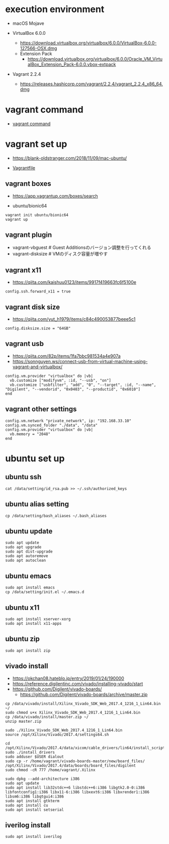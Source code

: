 # execution environment

- macOS Mojave

- VirtualBox 6.0.0
  - https://download.virtualbox.org/virtualbox/6.0.0/VirtualBox-6.0.0-127566-OSX.dmg
  - Extension Pack
    - https://download.virtualbox.org/virtualbox/6.0.0/Oracle_VM_VirtualBox_Extension_Pack-6.0.0.vbox-extpack

- Vagrant 2.2.4
  - https://releases.hashicorp.com/vagrant/2.2.4/vagrant_2.2.4_x86_64.dmg

# vagrant command

- [vagrant command](vagrant_command.md)

# vagrant set up

- https://blank-oldstranger.com/2018/11/09/mac-ubuntu/

- [Vagrantfile](Vagrantfile)

## vagrant boxes

- https://app.vagrantup.com/boxes/search

- ubuntu/bionic64
```
vagrant init ubuntu/bionic64
vagrant up
```

## vagrant plugin

- vagrant-vbguest  # Guest Additionsのバージョン調整を行ってくれる
- vagrant-disksize # VMのディスク容量が増やす

## vagrant x11

- https://qiita.com/kaishuu0123/items/9917f419663fc6f5100e
```
config.ssh.forward_x11 = true
```

## vagrant disk size

- https://qiita.com/yut_h1979/items/c84c490053877beee5c1
```
config.disksize.size = "64GB"
```

## vagrant usb

- https://qiita.com/82p/items/1fa7bbc981534a4e907a
- https://sonnguyen.ws/connect-usb-from-virtual-machine-using-vagrant-and-virtualbox/
```
config.vm.provider "virtualbox" do |vb|
  vb.customize ["modifyvm", :id, "--usb", "on"]
  vb.customize ["usbfilter", "add", "0", "--target", :id, "--name", "Digilent", "--vendorid", "0x0403", "--productid", "0x6010"]
end
```

## vagrant other settings

```
config.vm.network "private_network", ip: "192.168.33.10"
config.vm.synced_folder "./data", "/data"
config.vm.provider "virtualbox" do |vb|
  vb.memory = "2048"
end
```

# ubuntu set up

## ubuntu ssh

```
cat /data/setting/id_rsa.pub >> ~/.ssh/authorized_keys
```

## ubuntu alias setting

```
cp /data/setting/bash_aliases ~/.bash_aliases
```

## ubuntu update

```
sudo apt update
sudo apt upgrade
sudo apt dist-upgrade
sudo apt autoremove 
sudo apt autoclean
```

## ubuntu emacs

```
sudo apt install emacs
cp /data/setting/init.el ~/.emacs.d
```

## ubuntu x11

```
sudo apt install xserver-xorg
sudo apt install x11-apps
```

## ubuntu zip

```
sudo apt install zip
```

## vivado install

- https://okchan08.hateblo.jp/entry/2019/01/24/190000
- https://reference.digilentinc.com/vivado/installing-vivado/start
- https://github.com/Digilent/vivado-boards/
  - https://github.com/Digilent/vivado-boards/archive/master.zip

```
cp /data/vivado/install/Xilinx_Vivado_SDK_Web_2017.4_1216_1_Lin64.bin ~/
sudo chmod u+x Xilinx_Vivado_SDK_Web_2017.4_1216_1_Lin64.bin
cp /data/vivado/install/master.zip ~/
unzip master.zip 

sudo ./Xilinx_Vivado_SDK_Web_2017.4_1216_1_Lin64.bin
source /opt/Xilinx/Vivado/2017.4/settings64.sh

cd /opt/Xilinx/Vivado/2017.4/data/xicom/cable_drivers/lin64/install_script/install_drivers
sudo ./install_drivers
sudo adduser $USER dialout
sudo cp -r /home/vagrant/vivado-boards-master/new/board_files/ /opt/Xilinx/Vivado/2017.4/data/boards/board_files/digilent
sudo chmod -cR 777 /home/vagrant/.Xilinx

sudo dpkg --add-architecture i386
sudo apt update
sudo apt install lib32stdc++6 libstdc++6:i386 libgtk2.0-0:i386 libfontconfig1:i386 libx11-6:i386 libxext6:i386 libxrender1:i386 libsm6:i386 libqtgui4:i386
sudo apt install gtkterm
sudo apt install cu
sudo apt install setserial
```

## iverilog install

```
sudo apt install iverilog
```

